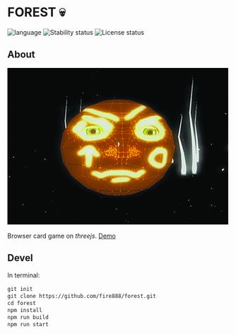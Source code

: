 # FOREST :skull: # 

![language](https://img.shields.io/badge/code-javascript-green.svg) 
![Stability status](https://img.shields.io/badge/stability-stable-green.svg) 
![License status](https://img.shields.io/badge/license-Beerware-green.svg) 


About
------------   
![pic](https://raw.githubusercontent.com/fire888/forest/master/src/Assets/preview.jpg)  

Browser card game on *threejs*. [Demo](http://js.otrisovano.ru/tests/190710_kolobok/)

Devel
------------
In terminal:
```
git init
git clone https://github.com/fire888/forest.git
cd forest
npm install
npm run build
npm run start
```
